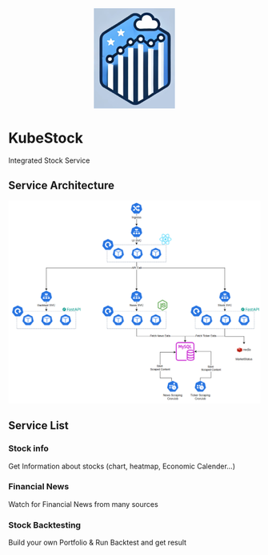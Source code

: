 <div align="center">
    <img alt="kubestock" height="200px" src="./img/kubestock.png">
</div>

# KubeStock
Integrated Stock Service 

## Service Architecture
![service_architecture.png](./img/kubestock-architecture.png)

## Service List
### Stock info
Get Information about stocks (chart, heatmap, Economic Calender...)

### Financial News
Watch for Financial News from many sources  

### Stock Backtesting
Build your own Portfolio & Run Backtest and get result  